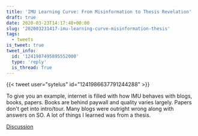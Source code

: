 ```yaml
---
title: 'IMU Learning Curve: From Misinformation to Thesis Revelation'
draft: true
date: 2020-03-23T14:17:48+00:00
slug: '202003231417-imu-learning-curve-misinformation-thesis'
tags:
  - tweets
is_tweet: true
tweet_info:
  id: '1241987495895552000'
  type: 'reply'
  is_thread: True
---
```




{{< tweet user="sytelus" id="1241986637791244288" >}}

To give you an example, internet is filled with how IMU behaves with blogs, books, papers. Books are behind paywall and quality varies largely. Papers don't get into intro/tour. Many blogs were outright wrong along with answers on SO. A lot of things I learned was from a thesis.

[Discussion](https://x.com/sytelus/status/1241987495895552000)
